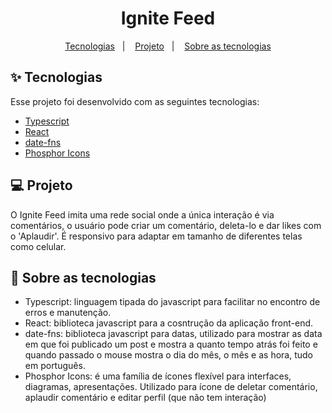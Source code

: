 <h1 align="center">Ignite Feed</h1>

<p align="center">
  <a href="#-tecnologias">Tecnologias</a>&nbsp;&nbsp;&nbsp;|&nbsp;&nbsp;&nbsp;
  <a href="#-projeto">Projeto</a>&nbsp;&nbsp;&nbsp;|&nbsp;&nbsp;&nbsp;
  <a href="#-sobre-as-tecnologias">Sobre as tecnologias</a>
</p>

## ✨ Tecnologias

Esse projeto foi desenvolvido com as seguintes tecnologias:

- [Typescript](https://www.typescriptlang.org/)
- [React](https://reactjs.org)
- [date-fns](https://date-fns.org/)
- [Phosphor Icons](https://phosphoricons.com/)

## 💻 Projeto
O Ignite Feed imita uma rede social onde a única interação é via comentários, o usuário pode criar um comentário, deleta-lo e dar likes com o 'Aplaudir'. É responsivo para adaptar em tamanho de diferentes telas como celular.

## 🚀 Sobre as tecnologias

- Typescript: linguagem tipada do javascript para facilitar no encontro de erros e manutenção.
- React: biblioteca javascript para a cosntrução da aplicação front-end.
- date-fns: biblioteca javascript para datas, utilizado para mostrar as data em que foi publicado um post e mostra a quanto tempo atrás foi feito e quando passado o mouse mostra o dia do mês, o mês e as hora, tudo em português.
- Phosphor Icons: é uma família de ícones flexível para interfaces, diagramas, apresentações. Utilizado para ícone de deletar comentário, aplaudir comentário e editar perfil (que não tem interação)
